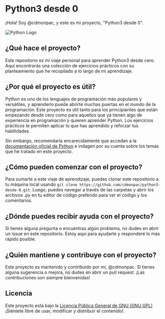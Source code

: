 # Python3 desde 0

¡Hola! Soy @cdmonpac, y este es mi proyecto, "Python3 desde 0". 

![Python Logo](https://github.com/cdmonpac/python3-desde-0/assets/127354610/abad8759-f3f5-4c2b-8685-28792432cd73)

## ¿Qué hace el proyecto?

Este repositorio es mi viaje personal para aprender Python3 desde cero. Aquí encontrarás una colección de ejercicios prácticos con su planteamiento que he recopilado a lo largo de mi aprendizaje.

## ¿Por qué el proyecto es útil?

Python es uno de los lenguajes de programación más populares y versátiles, y aprenderlo puede abrirte muchas puertas en el mundo de la programación. Este proyecto es útil tanto para los principiantes que están empezando desde cero como para aquellos que ya tienen algo de experiencia en programación y quieren aprender Python. Los ejercicios prácticos te permiten aplicar lo que has aprendido y reforzar tus habilidades.

Sin embargo, recomendaría encarecidamente que accedan a la [documentación oficial de Python](https://docs.python.org/es/3/contents.html) e indagen por su cuenta sobre los temas que he tratado en este proyecto.

## ¿Cómo pueden comenzar con el proyecto?

Para sumarte a este viaje de aprendizaje, puedes clonar este repositorio a tu máquina local usando `git clone https://github.com/cdmonpac/python3-desde-0.git`. Luego, puedes navegar a través de las carpetas y abrir los archivos .py en tu editor de código preferido para ver el código y los comentarios.

## ¿Dónde puedes recibir ayuda con el proyecto?

Si tienes alguna pregunta o encuentras algún problema, no dudes en abrir un issue en este repositorio. Estoy aquí para ayudarte y responderé lo más rápido posible.

## ¿Quién mantiene y contribuye con el proyecto?

Este proyecto es mantenido y contribuido por mí, @cdmonpac. Si tienes alguna sugerencia o mejora, no dudes en abrir un pull request. ¡Las contribuciones son siempre bienvenidas!

## Licencia

Este proyecto está bajo la [Licencia Pública General de GNU (GNU GPL)](LICENSE) ¡Siéntete libre de usar, modificar y distribuir el contenido!.

